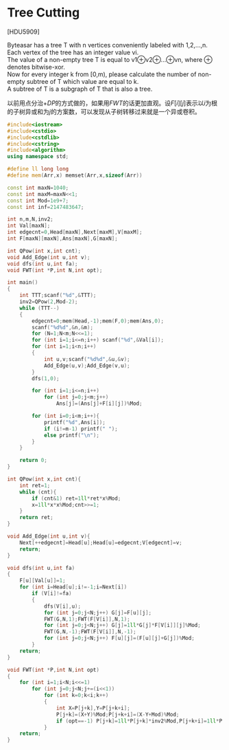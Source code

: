 # Tree Cutting
[HDU5909]

Byteasar has a tree T with n vertices conveniently labeled with 1,2,...,n. Each vertex of the tree has an integer value vi.  
The value of a non-empty tree T is equal to v1⊕v2⊕...⊕vn, where ⊕ denotes bitwise-xor.  
Now for every integer k from [0,m), please calculate the number of non-empty subtree of T which value are equal to k.  
A subtree of T is a subgraph of T that is also a tree. 

以前用点分治+$DP$的方式做的，如果用$FWT$的话更加直观。设$F[i][j]$表示以$i$为根的子树异或和为$j$的方案数，可以发现从子树转移过来就是一个异或卷积。

```cpp
#include<iostream>
#include<cstdio>
#include<cstdlib>
#include<cstring>
#include<algorithm>
using namespace std;

#define ll long long
#define mem(Arr,x) memset(Arr,x,sizeof(Arr))

const int maxN=1040;
const int maxM=maxN<<1;
const int Mod=1e9+7;
const int inf=2147483647;

int n,m,N,inv2;
int Val[maxN];
int edgecnt=0,Head[maxN],Next[maxM],V[maxM];
int F[maxN][maxN],Ans[maxN],G[maxN];

int QPow(int x,int cnt);
void Add_Edge(int u,int v);
void dfs(int u,int fa);
void FWT(int *P,int N,int opt);

int main()
{
	int TTT;scanf("%d",&TTT);
	inv2=QPow(2,Mod-2);
	while (TTT--)
	{
		edgecnt=0;mem(Head,-1);mem(F,0);mem(Ans,0);
		scanf("%d%d",&n,&m);
		for (N=1;N<m;N<<=1);
		for (int i=1;i<=n;i++) scanf("%d",&Val[i]);
		for (int i=1;i<n;i++)
		{
			int u,v;scanf("%d%d",&u,&v);
			Add_Edge(u,v);Add_Edge(v,u);
		}
		dfs(1,0);

		for (int i=1;i<=n;i++)
			for (int j=0;j<m;j++)
				Ans[j]=(Ans[j]+F[i][j])%Mod;

		for (int i=0;i<m;i++){
			printf("%d",Ans[i]);
			if (i!=m-1) printf(" ");
			else printf("\n");
		}
	}

	return 0;
}

int QPow(int x,int cnt){
	int ret=1;
	while (cnt){
		if (cnt&1) ret=1ll*ret*x%Mod;
		x=1ll*x*x%Mod;cnt>>=1;
	}
	return ret;
}

void Add_Edge(int u,int v){
	Next[++edgecnt]=Head[u];Head[u]=edgecnt;V[edgecnt]=v;
	return;
}

void dfs(int u,int fa)
{
	F[u][Val[u]]=1;
	for (int i=Head[u];i!=-1;i=Next[i])
		if (V[i]!=fa)
		{
			dfs(V[i],u);
			for (int j=0;j<N;j++) G[j]=F[u][j];
			FWT(G,N,1);FWT(F[V[i]],N,1);
			for (int j=0;j<N;j++) G[j]=1ll*G[j]*F[V[i]][j]%Mod;
			FWT(G,N,-1);FWT(F[V[i]],N,-1);
			for (int j=0;j<N;j++) F[u][j]=(F[u][j]+G[j])%Mod;
		}
	return;
}

void FWT(int *P,int N,int opt)
{
	for (int i=1;i<N;i<<=1)
		for (int j=0;j<N;j+=(i<<1))
			for (int k=0;k<i;k++)
			{
				int X=P[j+k],Y=P[j+k+i];
				P[j+k]=(X+Y)%Mod;P[j+k+i]=(X-Y+Mod)%Mod;
				if (opt==-1) P[j+k]=1ll*P[j+k]*inv2%Mod,P[j+k+i]=1ll*P[j+k+i]*inv2%Mod;
			}
	return;
}
```